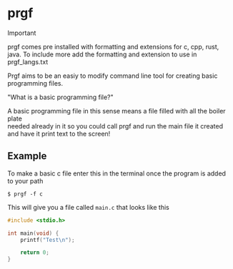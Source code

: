# prgf

> [!IMPORTANT]
> prgf comes pre installed with formatting  and extensions for c, cpp, rust, java.
> To include more add the formatting and extension to use in prgf_langs.txt

Prgf aims to be an easiy to modify command line tool for creating basic        
programming files.

"What is a basic programming file?"

A basic programming file in this sense means a file filled with all the boiler plate                
needed already in it so you could call prgf and run the main file it created and have it 
print text to the screen!

## Example

To make a basic c file enter this in the terminal once the program is added to your path

```
$ prgf -f c 
```

This will give you a file called `main.c` that looks like this

```c 
#include <stdio.h>

int main(void) {
    printf("Test\n");

    return 0;
}
```
